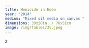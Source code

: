 ```yaml
---
title: Homicide in Eden
year: "2014"
medium: "Mixed oil media on canvas "
dimensions: 30x20in. / 76x51cm
image: /img/fables/35.jpeg
---
```

z
